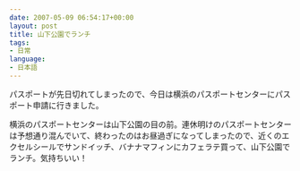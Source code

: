 ```yaml
---
date: 2007-05-09 06:54:17+00:00
layout: post
title: 山下公園でランチ
tags:
- 日常
language:
- 日本語
---
```


パスポートが先日切れてしまったので、今日は横浜のパスポートセンターにパスポート申請に行きました。

横浜のパスポートセンターは山下公園の目の前。連休明けのパスポートセンターは予想通り混んでいて、終わったのはお昼過ぎになってしまったので、近くのエクセルシールでサンドイッチ、バナナマフィンにカフェラテ買って、山下公園でランチ。気持ちいい！
